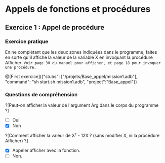 # Appels de fonctions et procédures

## Exercice 1 : Appel de procédure 

### Exercice pratique

En ne complétant que les deux zones indiquées dans le programme, faites en sorte qu'il affiche la valeur de la variable X en invoquant la procédure Afficher.
`Voir page 30 du manuel pour afficher, et page 18 pour invoquer une procédure.`

@[First exercice]({"stubs": ["/projets/Base_appel/mission1.adb"], "command": "sh start.sh mission1.adb", "project":"Base_appel"})

### Questions de compréhension

?[Peut-on afficher la valeur de l'argument Arg dans le corps du programme ?]
-[ ] Oui
-[x] Non

?[Comment afficher la valeur de X² - 12X ? (sans modifier X, ni la procédure Afficher) ?]
-[x] Appeler afficher avec la fonction.
-[ ] Non.
